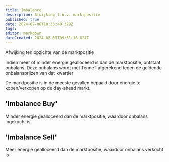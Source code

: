 ```yaml
---
title: Imbalance
description: Afwijking t.o.v. marktpositie
published: true
date: 2024-02-08T10:33:48.329Z
tags: 
editor: markdown
dateCreated: 2024-02-01T09:51:18.824Z
---
```


Afwijking ten opzichte van de marktpositie

Indien meer of minder energie gealloceerd is dan de marktpositie, ontstaat onbalans. Deze onbalans wordt met TenneT afgerekend tegen de geldende onbalansprijzen van dat kwartier

De marktpositie is in de meeste gevallen bepaald door energie te kopen/verkopen  op de day-ahead markt.  

## 'Imbalance Buy'
Minder energie gealloceerd dan de marktpositie, waardoor onbalans ingekocht is

## 'Imbalance Sell'
Meer energie gealloceerd dan de marktpositie, waardoor onbalans verkocht is